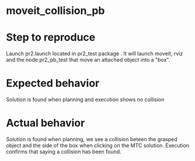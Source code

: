 # moveit_collision_pb

# Step to reproduce 

Launch pr2.launch located in pr2_test package . It will launch moveit, rviz and the node pr2_pb_test that move an attached object into a "box". 

# Expected behavior

Solution is found when planning and execution shows no collision 

# Actual behavior

Solution is found when planning, we see a collision beteen the grasped object and the side of the box when clicking on the MTC solution. Execution confirms that saying a collision has been found. 


